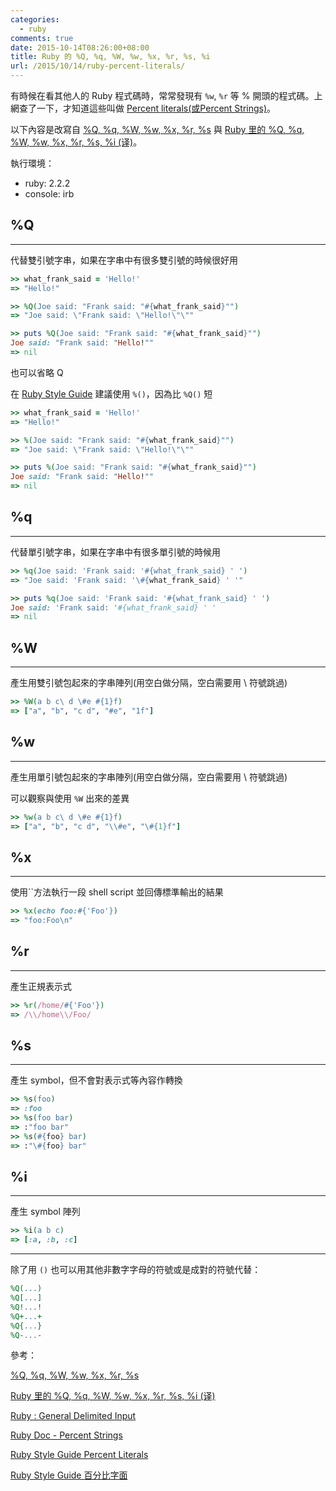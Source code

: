 ```yaml
---
categories:
  - ruby
comments: true
date: 2015-10-14T08:26:00+08:00
title: Ruby 的 %Q, %q, %W, %w, %x, %r, %s, %i
url: /2015/10/14/ruby-percent-literals/
---
```


有時候在看其他人的 Ruby 程式碼時，常常發現有 `%w`, `%r` 等 % 開頭的程式碼。上網查了一下，才知道這些叫做 [Percent literals(或Percent Strings)](http://ruby-doc.org/core-2.2.2/doc/syntax/literals_rdoc.html#label-Percent+Strings)。

以下內容是改寫自 [%Q, %q, %W, %w, %x, %r, %s](https://simpleror.wordpress.com/2009/03/15/q-q-w-w-x-r-s/) 與 [Ruby 里的 %Q, %q, %W, %w, %x, %r, %s, %i (译)](https://ruby-china.org/topics/18512)。

執行環境：

- ruby: 2.2.2
- console: irb

## %Q
----

代替雙引號字串，如果在字串中有很多雙引號的時候很好用

```ruby
>> what_frank_said = 'Hello!'
=> "Hello!"

>> %Q(Joe said: "Frank said: "#{what_frank_said}"")
=> "Joe said: \"Frank said: \"Hello!\"\""

>> puts %Q(Joe said: "Frank said: "#{what_frank_said}"")
Joe said: "Frank said: "Hello!""
=> nil
```

<!--more-->

也可以省略 Q

在 [Ruby Style Guide](https://github.com/bbatsov/ruby-style-guide#percent-literals) 建議使用 `%()`，因為比 `%Q()` 短

```ruby
>> what_frank_said = 'Hello!'
=> "Hello!"

>> %(Joe said: "Frank said: "#{what_frank_said}"")
=> "Joe said: \"Frank said: \"Hello!\"\""

>> puts %(Joe said: "Frank said: "#{what_frank_said}"")
Joe said: "Frank said: "Hello!""
=> nil
```

## %q
----

代替單引號字串，如果在字串中有很多單引號的時候用

```ruby
>> %q(Joe said: 'Frank said: '#{what_frank_said} ' ')
=> "Joe said: 'Frank said: '\#{what_frank_said} ' '"

>> puts %q(Joe said: 'Frank said: '#{what_frank_said} ' ')
Joe said: 'Frank said: '#{what_frank_said} ' '
=> nil
```


## %W
----

產生用雙引號包起來的字串陣列(用空白做分隔，空白需要用 \ 符號跳過)

```ruby
>> %W(a b c\ d \#e #{1}f)
=> ["a", "b", "c d", "#e", "1f"]
```

## %w
----

產生用單引號包起來的字串陣列(用空白做分隔，空白需要用 \ 符號跳過)

可以觀察與使用 `%W` 出來的差異

```ruby
>> %w(a b c\ d \#e #{1}f)
=> ["a", "b", "c d", "\\#e", "\#{1}f"]
```

## %x
----

使用``方法執行一段 shell script 並回傳標準輸出的結果

```ruby
>> %x(echo foo:#{'Foo'})
=> "foo:Foo\n"
```

## %r
----

產生正規表示式

```ruby
>> %r(/home/#{'Foo'})
=> /\\/home\\/Foo/
```

## %s 
----

產生 symbol，但不會對表示式等內容作轉換

```ruby
>> %s(foo)
=> :foo
>> %s(foo bar)
=> :"foo bar"
>> %s(#{foo} bar)
=> :"\#{foo} bar"
```

## %i
----

產生 symbol 陣列

```ruby
>> %i(a b c)
=> [:a, :b, :c]
```

---

除了用 `()` 也可以用其他非數字字母的符號或是成對的符號代替：

```ruby
%Q(...) 
%Q[...]
%Q!...!
%Q+...+
%Q{...}
%Q-...-
```

參考： 

[%Q, %q, %W, %w, %x, %r, %s](https://simpleror.wordpress.com/2009/03/15/q-q-w-w-x-r-s/)

[Ruby 里的 %Q, %q, %W, %w, %x, %r, %s, %i (译)](https://ruby-china.org/topics/18512)

[Ruby : General Delimited Input](http://jokercatz.blogspot.tw/2015/05/ruby-general-delimited-input.html)

[Ruby Doc - Percent Strings](http://ruby-doc.org/core-2.2.2/doc/syntax/literals_rdoc.html#label-Percent+Strings)

[Ruby Style Guide Percent Literals](https://github.com/bbatsov/ruby-style-guide#percent-literals)

[Ruby Style Guide 百分比字面](https://github.com/JuanitoFatas/ruby-style-guide/blob/master/README-zhTW.md#百分比字面)
